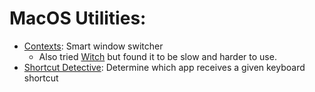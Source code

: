 # MacOS Utilities:

* [Contexts](https://contexts.co/): Smart window switcher
  * Also tried [Witch](https://manytricks.com/witch/) but found it to be slow and harder to use.
* [Shortcut Detective](https://www.irradiatedsoftware.com/labs/): Determine which app receives a given keyboard shortcut